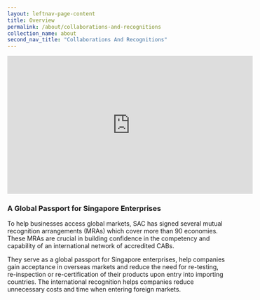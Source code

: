 ```yaml
---
layout: leftnav-page-content
title: Overview
permalink: /about/collaborations-and-recognitions
collection_name: about
second_nav_title: "Collaborations And Recognitions"
---
```


<div class="bp-youtube">
      <iframe width="560" height="315" src=https://www.youtube.com/embed/g1Ol3WcQ898 title="YouTube video player" frameborder="0" allow="accelerometer; autoplay; clipboard-write; encrypted-media; gyroscope; picture-in-picture" allowfullscreen></iframe>

### A Global Passport for Singapore Enterprises

To help businesses access global markets, SAC has signed several mutual recognition arrangements (MRAs) which cover more than 90 economies. These MRAs are crucial in building confidence in the competency and capability of an international network of accredited CABs. 

They serve as a global passport for Singapore enterprises, help companies gain acceptance in overseas markets and reduce the need for re-testing, re-inspection or re-certification of their products upon entry into importing countries. The international recognition helps companies reduce unnecessary costs and time when entering foreign markets.
